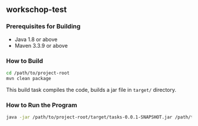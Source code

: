 ## workschop-test

### Prerequisites for Building

* Java 1.8 or above
* Maven 3.3.9 or above

### How to Build

```bash
cd /path/to/project-root
mvn clean package
```
This build task compiles the code, builds a jar file in `target/` directory.

### How to Run the Program

```bash
java -jar /path/to/project-root/target/tasks-0.0.1-SNAPSHOT.jar /path/to/project-root/src/test/resources/tasks
```
